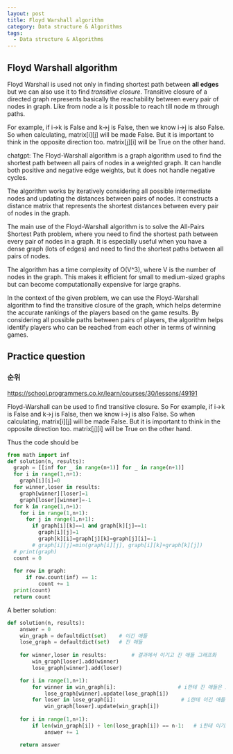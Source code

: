 ```yaml
---
layout: post
title: Floyd Warshall algorithm
category: Data structure & Algorithms
tags:
  - Data structure & Algorithms
---
```


## Floyd Warshall algorithm
Floyd Warshall is used not only in finding shortest path between **all edges**
but we can also use it to find *transitive closure*. Transitive closure of
a directed graph represents basically the reachability between every pair of
nodes in graph. Like from node a is it possible to reach till node m through
paths.

For example, if i->k is False and k->j is False, then we know i->j is also
False. So when calculating, matrix[i][j] will be made False. But it is important
to think in the opposite direction too. matrix[j][i] will be True on the
other hand.

chatgpt:
The Floyd-Warshall algorithm is a graph algorithm used to find the shortest path between all pairs of nodes in a weighted graph. It can handle both positive and negative edge weights, but it does not handle negative cycles.

The algorithm works by iteratively considering all possible intermediate nodes and updating the distances between pairs of nodes. It constructs a distance matrix that represents the shortest distances between every pair of nodes in the graph.

The main use of the Floyd-Warshall algorithm is to solve the All-Pairs Shortest Path problem, where you need to find the shortest path between every pair of nodes in a graph. It is especially useful when you have a dense graph (lots of edges) and need to find the shortest paths between all pairs of nodes.

The algorithm has a time complexity of O(V^3), where V is the number of nodes in the graph. This makes it efficient for small to medium-sized graphs but can become computationally expensive for large graphs.

In the context of the given problem, we can use the Floyd-Warshall algorithm to find the transitive closure of the graph, which helps determine the accurate rankings of the players based on the game results. By considering all possible paths between pairs of players, the algorithm helps identify players who can be reached from each other in terms of winning games.


## Practice question
### 순위
https://school.programmers.co.kr/learn/courses/30/lessons/49191

Floyd-Warshall can be used to find transitive closure. So For example, 
if i->k is False  and k->j is False, then we know i->j is also
False. So when calculating, matrix[i][j] will be made False. But it is important
to think in the opposite direction too. matrix[j][i] will be True on the
other hand.

Thus the code should be 
```python
from math import inf
def solution(n, results):
  graph = [[inf for _ in range(n+1)] for _ in range(n+1)]
  for i in range(1,n+1):
    graph[i][i]=0
  for winner,loser in results:
    graph[winner][loser]=1
    graph[loser][winner]=-1
  for k in range(1,n+1):
    for i in range(1,n+1):
      for j in range(1,n+1):
        if graph[i][k]==1 and graph[k][j]==1:
          graph[i][j]=1
          graph[k][i]=graph[j][k]=graph[j][i]=-1
        # graph[i][j]=min(graph[i][j], graph[i][k]+graph[k][j])
  # print(graph)
  count = 0
  
  for row in graph:
      if row.count(inf) == 1:
          count += 1  
  print(count)
  return count
```

A better solution:
```python
def solution(n, results):
    answer = 0
    win_graph = defaultdict(set)    # 이긴 애들
    lose_graph = defaultdict(set)   # 진 애들
    
    for winner,loser in results:        # 결과에서 이기고 진 애들 그래프화
        win_graph[loser].add(winner)
        lose_graph[winner].add(loser)

    for i in range(1,n+1):         
        for winner in win_graph[i]:                    # i한테 진 애들은 i를 이긴 애들한테도 진 것
            lose_graph[winner].update(lose_graph[i])
        for loser in lose_graph[i]:                     # i한테 이긴 애들은 i한테 진 애들한테도 이긴 것
            win_graph[loser].update(win_graph[i])
    
    for i in range(1,n+1):
        if len(win_graph[i]) + len(lose_graph[i]) == n-1:   # i한테 이기고 진 애들 합쳐서 n-1이면 순위가 결정된 것
            answer += 1

    return answer
```


